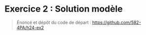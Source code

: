 # Exercice 2 : Solution modèle

> Énoncé et dépôt du code de départ : https://github.com/582-4PA/h24-ex2
